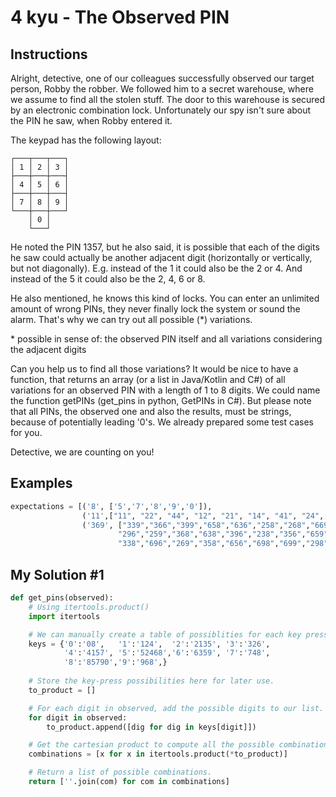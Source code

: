 # 4 kyu - The Observed PIN
## Instructions
Alright, detective, one of our colleagues successfully observed our target person, Robby the robber. We followed him to a secret warehouse, where we assume to find all the stolen stuff. The door to this warehouse is secured by an electronic combination lock. Unfortunately our spy isn't sure about the PIN he saw, when Robby entered it.

The keypad has the following layout:
```
┌───┬───┬───┐
│ 1 │ 2 │ 3 │
├───┼───┼───┤
│ 4 │ 5 │ 6 │
├───┼───┼───┤
│ 7 │ 8 │ 9 │
└───┼───┼───┘
    │ 0 │
    └───┘
```

He noted the PIN 1357, but he also said, it is possible that each of the digits he saw could actually be another adjacent digit (horizontally or vertically, but not diagonally). E.g. instead of the 1 it could also be the 2 or 4. And instead of the 5 it could also be the 2, 4, 6 or 8.

He also mentioned, he knows this kind of locks. You can enter an unlimited amount of wrong PINs, they never finally lock the system or sound the alarm. That's why we can try out all possible (&ast;) variations.

&ast; possible in sense of: the observed PIN itself and all variations considering the adjacent digits

Can you help us to find all those variations? It would be nice to have a function, that returns an array (or a list in Java/Kotlin and C#) of all variations for an observed PIN with a length of 1 to 8 digits. We could name the function getPINs (get_pins in python, GetPINs in C#). But please note that all PINs, the observed one and also the results, must be strings, because of potentially leading '0's. We already prepared some test cases for you.

Detective, we are counting on you!

## Examples
```python
expectations = [('8', ['5','7','8','9','0']),
                ('11',["11", "22", "44", "12", "21", "14", "41", "24", "42"]),
                ('369', ["339","366","399","658","636","258","268","669","668","266","369","398","256",
                        "296","259","368","638","396","238","356","659","639","666","359","336","299",
                        "338","696","269","358","656","698","699","298","236","239"])]
```

## My Solution #1
```python
def get_pins(observed):
    # Using itertools.product()
    import itertools

    # We can manually create a table of possiblities for each key pressed.
    keys = {'0':'08',   '1':'124',  '2':'2135', '3':'326',
            '4':'4157', '5':'52468','6':'6359', '7':'748',
            '8':'85790','9':'968',}
    
    # Store the key-press possibilities here for later use.
    to_product = []

    # For each digit in observed, add the possible digits to our list.
    for digit in observed:
        to_product.append([dig for dig in keys[digit]])

    # Get the cartesian product to compute all the possible combinations.
    combinations = [x for x in itertools.product(*to_product)]

    # Return a list of possible combinations.
    return [''.join(com) for com in combinations]
```